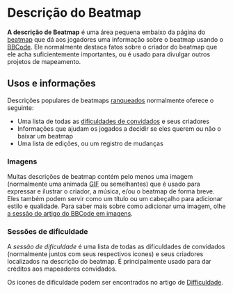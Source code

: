# Descrição do Beatmap

**A descrição de Beatmap** é uma área pequena embaixo da página do [beatmap](/wiki/Beatmap) que dá aos jogadores uma informação sobre o beatmap usando o [BBCode](/wiki/BBCode). Ele normalmente destaca fatos sobre o criador do beatmap que ele acha suficientemente importantes, ou é usado para divulgar outros projetos de mapeamento.

## Usos e informações

Descrições populares de beatmaps [ranqueados](/wiki/Beatmap/Category#ranqueados) normalmente oferece o seguinte:

- Uma lista de todas as [dificuldades de convidados](/wiki/Beatmap/Guest_difficulty) e seus criadores
- Informações que ajudam os jogados a decidir se eles querem ou não o baixar um beatmap
- Uma lista de edições, ou um registro de mudanças

### Imagens

Muitas descrições de beatmap contém pelo menos uma imagem (normalmente uma animada [GIF](https://en.wikipedia.org/wiki/GIF) ou semelhantes) que é usado para expressar e ilustrar o criador, a música, e/ou o beatmap de forma breve. Eles também podem servir como um título ou um cabeçalho para adicionar estilo e qualidade. Para saber mais sobre como adicionar uma imagem, olhe [a sessão do artigo do BBCode em imagens](/wiki/BBCode#imagens).

### Sessões de dificuldade

A *sessão de dificuldade* é uma lista de todas as dificuldades de convidados (normalmente juntos com seus respectivos ícones) e seus criadores localizados na descrição do beatmap. É principalmente usado para dar créditos aos mapeadores convidados.

Os ícones de dificuldade podem ser encontrados no artigo de [Difficuldade](/wiki/Beatmap/Difficulty).
